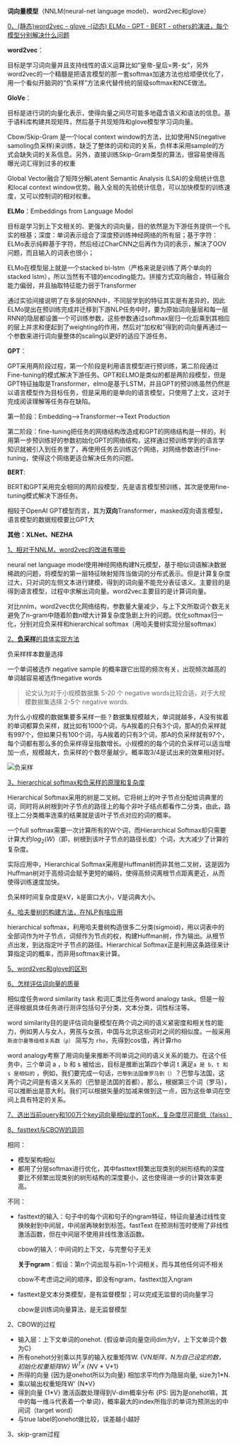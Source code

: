 **词向量模型**（NNLM(neural-net language model)、word2vec和glove）

<u>0、(静态)word2vec - glove -(动态) ELMo - GPT - BERT - others的演进，每个模型分别解决什么问题</u>

**word2vec**：

目标是学习词向量并且支持线性的语义运算比如“皇帝-皇后=男-女”，另外word2vec的一个精髓是把语言模型的那一套softmax加速方法也给顺便优化了，用一个看似开脑洞的“负采样”方法来代替传统的层级softmax和NCE做法。

**GloVe**：

目标是进行词的向量化表示，使得向量之间尽可能多地蕴含语义和语法的信息。基于语料库构建共现矩阵，然后基于共现矩阵和glove模型学习词向量。

Cbow/Skip-Gram 是一个local context window的方法，比如使用NS(negative samoling负采样)来训练，缺乏了整体的词和词的关系，负样本采用sample的方式会缺失词的关系信息。另外，直接训练Skip-Gram类型的算法，很容易使得高曝光词汇得到过多的权重

Global Vector融合了矩阵分解Latent Semantic Analysis (LSA)的全局统计信息和local context window优势。融入全局的先验统计信息，可以加快模型的训练速度，又可以控制词的相对权重。

**ELMo**：Embeddings from Language Model

目标是学习到上下文相关的、更强大的词向量，目的依然是为下游任务提供一个扎实的根基；深度：单词表示组合了深度预训练神经网络的所有层；基于字符：ELMo表示纯粹基于字符，然后经过CharCNN之后再作为词的表示，解决了OOV问题，而且输入的词表也很小；

ELMo在模型层上就是一个stacked bi-lstm（严格来说是训练了两个单向的stacked lstm），所以当然有不错的encoding能力。拼接方式双向融合，特征融合能力偏弱，并且抽取特征能力弱于Transformer

通过实验间接说明了在多层的RNN中，不同层学到的特征其实是有差异的，因此ELMo提出在预训练完成并迁移到下游NLP任务中时，要为原始词向量层和每一层RNN的隐层都设置一个可训练参数，这些参数通过softmax层归一化后乘到其相应的层上并求和便起到了weighting的作用，然后对“加权和”得到的词向量再通过一个参数来进行词向量整体的scaling以更好的适应下游任务。

**GPT**：

GPT采用两阶段过程，第一个阶段是利用语言模型进行预训练，第二阶段通过Fine-tuning的模式解决下游任务。GPT和ELMO是类似的都是两阶段模型，但是GPT特征抽取是Transformer，elmo是基于LSTM，并且GPT的预训练虽然仍然是以语言模型作为目标任务，但是采用的是单向的语言模型，只使用了上文，这对于完成阅读理解等任务存在缺陷。

第一阶段：Embedding——>Transformer——>Text Production

第二阶段：fine-tuning把任务的网络结构改造成和GPT的网络结构是一样的，利用第一步预训练好的参数初始化GPT的网络结构，这样通过预训练学到的语言学知识就被引入到任务里了，再使用任务去训练这个网络，对网络参数进行Fine-tuning，使得这个网络更适合解决任务的问题。

**BERT**:

BERT和GPT采用完全相同的两阶段模型，先是语言模型预训练，其次是使用fine-tuning模式解决下游任务。

相较于OpenAI GPT模型而言，其为**双向**Transformer，masked双向语言模型，语言模型的数据规模要比GPT大

**其他：XLNet、NEZHA**



<u>1、相对于NNLM，word2vec的改进有哪些</u>

neural net language model使用神经网络构建N元模型，基于相似词语解决数据稀疏的问题，将模型的第一层特征映射矩阵当做词的分布式表示。但是计算复杂度过大，只对词的左侧文本进行建模，得到的词向量不能充分表征语义。主要目的是得到语言模型，过程中求解出词向量。word2vec主要目的是计算词向量。

对比nnlm，word2vec优化网络结构，参数量大量减少，与上下文所取词个数无关避免了n-gram中随着阶数n增大计算复杂度急剧上升的问题。优化softmax归一化，分别对应负采样和hierarchical softmax（用哈夫曼树实现分层softmax）



<u>2、**负采样**的具体实现方法</u>

负采样样本数量选择

一个单词被选作 negative sample 的概率跟它出现的频次有关，出现频次越高的单词越容易被选作negative words

> 论文认为对于小规模数据集 5-20 个 negative words比较合适，对于大规模数据集选择 2-5个 negative words.

为什么小规模的数据集要多采样一些？数据集规模越大，单词就越多，A没有挨着的单词都算负采样，就比如有1000个词，与A挨着的只有3个词，那A的负采样就有997个，但如果只有100个词，与A挨着的只有3个词，那A的负采样就有97个，每个词都有那么多的负采样得呈指数增长。小规模的的每个词的负采样可以适当增加一点，规模越大，负采样的个数尽量越少。概率取3/4是试出来的效果相对好。

![负采样](C:\Users\HP\Desktop\read\面试\NLP面经\pic\负采样.png)



<u>3、hierarchical softmax和负采样的原理和复杂度</u>

Hierarchical Softmax采用的树是二叉树。它将树上的叶子节点分配给词典里的词，同时将从树根到叶子节点的路径上的每个非叶子结点都看作二分类，由此，路径上二分类概率连乘的结果就是该叶子节点对应的词的概率。

一个full softmax需要一次计算所有的W个词，而Hierarchical Softmax却只需要计算大约$log_2(W)$（即，树根到该叶子节点的路径长度）个词，大大减少了计算的复杂度。

实际应用中，Hierarchical Softmax采用是Huffman树而非其他二叉树，这是因为Huffman树对于高频词会赋予更短的编码，使得高频词离根节点距离更近，从而使得训练速度加快。

负采样时间复杂度是kV，k是窗口大小，V是词典大小。



<u>4、哈夫曼树的构建方法，在NLP有啥应用</u>

hierarchical softmax，利用哈夫曼树构造很多二分类(sigmoid)，用以词表中的全部词作为叶子节点，词频作为节点的权，构建Huffman树，作为输出。从根节点出发，到达指定叶子节点的路径。Hierarchical Softmax正是利用这条路径来计算指定词的概率，而非用softmax来计算。 



<u>5、word2vec和glove的区别</u>



<u>6、怎样评估词向量的质量</u>

相似度任务word similarity task 和词汇类比任务word analogy task。但是一般还得根据具体任务进行测评包括句子分类，文本分类，词性标注等。

word similarity目的是评估词向量模型在两个词之间的语义紧密度和相关性的能力，例如男人与女人，男孩与女孩，中国与北京这些词对之间的相似度。一般采用 `斯皮尔曼等级相关系数（ρ）` 简写为 `rho`，先得到cos值，再计算rho

word analogy考察了用词向量来推断不同单词之间的语义关系的能力。在这个任务中，三个单词 a ，b 和 s 被给出，目标是推断出第四个单词 t 满足`a 是 b，t 和 s 是相似的` ，例如，我们要完成一句话，`巴黎到法国像罗马到（）`？巴黎与法国，这两个词之间是有语义关系的（巴黎是法国的首都），那么，根据第三个词（罗马），可以推断出是意大利。我们可以根据矢量的加减来做到这一点，因为这些单词在空间上具有特定的关系。



<u>7、选出当前query和100万个key词向量相似度的TopK，复杂度尽可能低（faiss）</u>



<u>8、fasttext与CBOW的异同</u>

相同：

- 模型架构相似
- 都用了分层softmax进行优化，其中fasttext频繁出现类别的树形结构的深度要比不频繁出现类别的树形结构的深度要小，这也使得进一步的计算效率更高。

不同：

- fasttext的输入：句子中的每个词和句子的ngram特征，特征向量通过线性变换映射到中间层，中间层再映射到标签。fastText 在预测标签时使用了非线性激活函数，但在中间层不使用非线性激活函数。

  cbow的输入：中间词的上下文，与完整句子无关

  **关于ngram**：假设：第n个词出现与前n-1个词相关，而与其他任何词不相关

  cbow不考虑词之间的顺序，即没有ngram，fasttext加入ngram

- fasttext是文本分类模型，是有监督模型；可以完成无监督的词向量学习

  cbow是训练词向量算法，是无监督模型



2、CBOW的过程

- 输入层：上下文单词的onehot.  {假设单词向量空间dim为V，上下文单词个数为C}
- 所有onehot分别乘以共享的输入权重矩阵W. {V*N矩阵，N为自己设定的数，初始化权重矩阵W}      $W^Tx$ {N*V * V*1}
- 所得的向量 {因为是onehot所以为向量} 相加求平均作为隐层向量, size为1*N.
- 乘以输出权重矩阵W' {N*V}
- 得到向量 {1*V} 激活函数处理得到V-dim概率分布  {PS: 因为是onehot嘛，其中的每一维斗代表着一个单词}，概率最大的index所指示的单词为预测出的中间词（target word）
- 与true label的onehot做比较，误差越小越好

3、skip-gram过程

